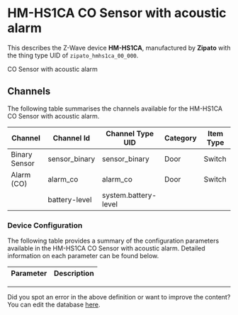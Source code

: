 
# HM-HS1CA CO Sensor with acoustic alarm

This describes the Z-Wave device **HM-HS1CA**, manufactured by **Zipato** with the thing type UID of ```zipato_hmhs1ca_00_000```. 

CO Sensor with acoustic alarm

## Channels
The following table summarises the channels available for the HM-HS1CA CO Sensor with acoustic alarm.

| Channel | Channel Id | Channel Type UID | Category | Item Type |
|---------|------------|------------------|----------|-----------|
| Binary Sensor | sensor_binary | sensor_binary | Door | Switch |
| Alarm (CO) | alarm_co | alarm_co | Door | Switch |
|  | battery-level | system.battery-level |  |  |




### Device Configuration
The following table provides a summary of the configuration parameters available in the HM-HS1CA CO Sensor with acoustic alarm.
Detailed information on each parameter can be found below.

| Parameter   | Description |
|-------------|-------------|




---

Did you spot an error in the above definition or want to improve the content?
You can edit the database [here](http://www.cd-jackson.com/index.php/zwave/zwave-device-database/zwave-device-list/devicesummary/741).

